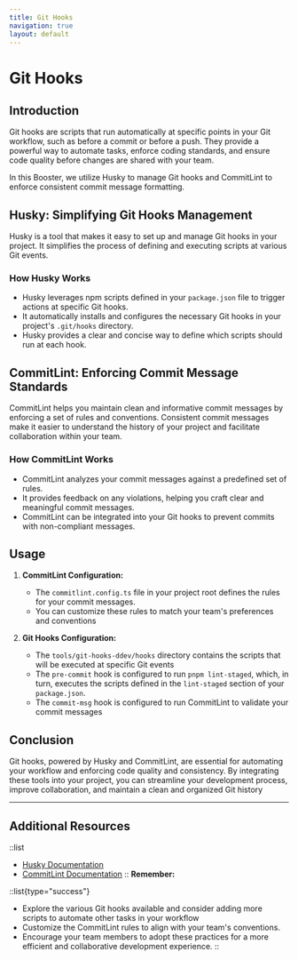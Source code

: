 ```yaml
---
title: Git Hooks
navigation: true
layout: default
---
```


# Git Hooks

## Introduction

Git hooks are scripts that run automatically at specific points in your Git workflow, such as before a commit or before a push. They provide a powerful way to automate tasks, enforce coding standards, and ensure code quality before changes are shared with your team.

In this Booster, we utilize Husky to manage Git hooks and CommitLint to enforce consistent commit message formatting.

## Husky: Simplifying Git Hooks Management

Husky is a tool that makes it easy to set up and manage Git hooks in your project. It simplifies the process of defining and executing scripts at various Git events.

### How Husky Works

* Husky leverages npm scripts defined in your `package.json` file to trigger actions at specific Git hooks.
* It automatically installs and configures the necessary Git hooks in your project's `.git/hooks` directory.
* Husky provides a clear and concise way to define which scripts should run at each hook.

## CommitLint: Enforcing Commit Message Standards

CommitLint helps you maintain clean and informative commit messages by enforcing a set of rules and conventions. Consistent commit messages make it easier to understand the history of your project and facilitate collaboration within your team.

### How CommitLint Works

* CommitLint analyzes your commit messages against a predefined set of rules.
* It provides feedback on any violations, helping you craft clear and meaningful commit messages.
* CommitLint can be integrated into your Git hooks to prevent commits with non-compliant messages.

## Usage

1. **CommitLint Configuration:**
   * The `commitlint.config.ts` file in your project root defines the rules for your commit messages.
   * You can customize these rules to match your team's preferences and conventions

2. **Git Hooks Configuration:**
   * The `tools/git-hooks-ddev/hooks` directory contains the scripts that will be executed at specific Git events
   * The `pre-commit` hook is configured to run `pnpm lint-staged`, which, in turn, executes the scripts defined in the `lint-staged` section of your `package.json`.
   * The `commit-msg` hook is configured to run CommitLint to validate your commit messages

## Conclusion

Git hooks, powered by Husky and CommitLint, are essential for automating your workflow and enforcing code quality and consistency. By integrating these tools into your project, you can streamline your development process, improve collaboration, and maintain a clean and organized Git history

---

## Additional Resources

::list
* [Husky Documentation](https://typicode.github.io/husky/#/)
* [CommitLint Documentation](https://commitlint.js.org/)
::
**Remember:** 

::list{type="success"}
* Explore the various Git hooks available and consider adding more scripts to automate other tasks in your workflow
* Customize the CommitLint rules to align with your team's conventions.
* Encourage your team members to adopt these practices for a more efficient and collaborative development experience.
::
